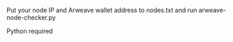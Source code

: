 Put your node IP and Arweave wallet address to nodes.txt and run arweave-node-checker.py

Python required
